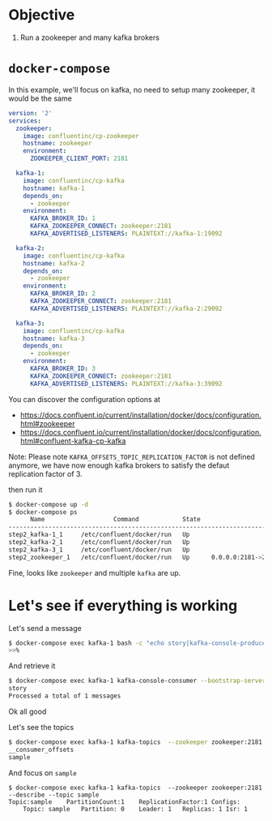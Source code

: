 # Objective

1. Run a zookeeper and many kafka brokers

# `docker-compose`

In this example, we'll focus on kafka, no need to setup many zookeeper, it would be the same

```yml
version: '2'
services:
  zookeeper:
    image: confluentinc/cp-zookeeper
    hostname: zookeeper
    environment:
      ZOOKEEPER_CLIENT_PORT: 2181

  kafka-1:
    image: confluentinc/cp-kafka
    hostname: kafka-1
    depends_on:
      - zookeeper
    environment:
      KAFKA_BROKER_ID: 1
      KAFKA_ZOOKEEPER_CONNECT: zookeeper:2181
      KAFKA_ADVERTISED_LISTENERS: PLAINTEXT://kafka-1:19092

  kafka-2:
    image: confluentinc/cp-kafka
    hostname: kafka-2
    depends_on:
      - zookeeper
    environment:
      KAFKA_BROKER_ID: 2
      KAFKA_ZOOKEEPER_CONNECT: zookeeper:2181
      KAFKA_ADVERTISED_LISTENERS: PLAINTEXT://kafka-2:29092

  kafka-3:
    image: confluentinc/cp-kafka
    hostname: kafka-3
    depends_on:
      - zookeeper
    environment:
      KAFKA_BROKER_ID: 3
      KAFKA_ZOOKEEPER_CONNECT: zookeeper:2181
      KAFKA_ADVERTISED_LISTENERS: PLAINTEXT://kafka-3:39092
```

You can discover the configuration options at

* https://docs.confluent.io/current/installation/docker/docs/configuration.html#zookeeper
* https://docs.confluent.io/current/installation/docker/docs/configuration.html#confluent-kafka-cp-kafka

Note: Please note `KAFKA_OFFSETS_TOPIC_REPLICATION_FACTOR` is not defined anymore, we have now enough kafka brokers to satisfy the defaut replication factor of 3.

then run it 

```sh
$ docker-compose up -d
$ docker-compose ps
      Name                   Command            State                     Ports
--------------------------------------------------------------------------------------------------
step2_kafka-1_1     /etc/confluent/docker/run   Up
step2_kafka-2_1     /etc/confluent/docker/run   Up
step2_kafka-3_1     /etc/confluent/docker/run   Up
step2_zookeeper_1   /etc/confluent/docker/run   Up      0.0.0.0:2181->2181/tcp, 2888/tcp, 3888/tcp
```

Fine, looks like `zookeeper` and multiple `kafka` are up.


# Let's see if everything is working

Let's send a message
```sh
$ docker-compose exec kafka-1 bash -c "echo story|kafka-console-producer --broker-list localhost:19092 --topic sample"
>>%
```

And retrieve it

```sh
$ docker-compose exec kafka-1 kafka-console-consumer --bootstrap-server localhost:19092 --topic sample --from-beginning --max-messages=1
story
Processed a total of 1 messages
```

Ok all good

Let's see the topics

```sh
$ docker-compose exec kafka-1 kafka-topics  --zookeeper zookeeper:2181 --list
__consumer_offsets
sample
```

And focus on `sample`

```
$ docker-compose exec kafka-1 kafka-topics  --zookeeper zookeeper:2181 --describe --topic sample
Topic:sample	PartitionCount:1	ReplicationFactor:1	Configs:
	Topic: sample	Partition: 0	Leader: 1	Replicas: 1	Isr: 1
```    

